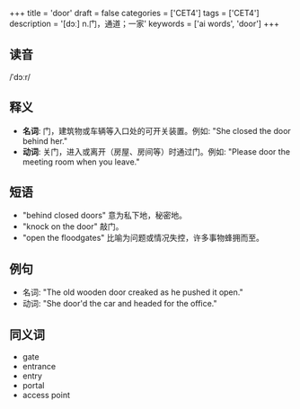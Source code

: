 +++
title = 'door'
draft = false
categories = ['CET4']
tags = ['CET4']
description = '[dɔː] n.门，通道；一家'
keywords = ['ai words', 'door']
+++

## 读音
/ˈdɔːr/

## 释义
- **名词**: 门，建筑物或车辆等入口处的可开关装置。例如: "She closed the door behind her."
- **动词**: 关门，进入或离开（房屋、房间等）时通过门。例如: "Please door the meeting room when you leave."

## 短语
- "behind closed doors" 意为私下地，秘密地。
- "knock on the door" 敲门。
- "open the floodgates" 比喻为问题或情况失控，许多事物蜂拥而至。

## 例句
- 名词: "The old wooden door creaked as he pushed it open."
- 动词: "She door'd the car and headed for the office."

## 同义词
- gate
- entrance
- entry
- portal
- access point
